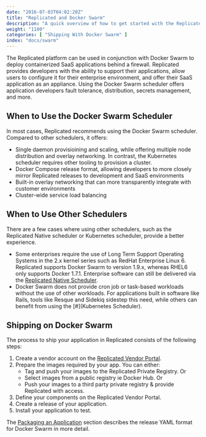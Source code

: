 ```yaml
---
date: "2016-07-03T04:02:20Z"
title: "Replicated and Docker Swarm"
description: "A quick overview of how to get started with the Replicated Docker Swarm scheduler."
weight: "1100"
categories: [ "Shipping With Docker Swarm" ]
index: "docs/swarm"
---
```


The Replicated platform can be used in conjunction with Docker Swarm to deploy containerized SaaS applications behind a firewall. Replicated provides developers with the ability to support their applications, allow users to configure it for their enterprise environment, and offer their SaaS application as an appliance. Using the Docker Swarm scheduler offers application developers fault tolerance, distribution, secrets management, and more.

## When to Use the Docker Swarm Scheduler

In most cases, Replicated recommends using the Docker Swarm scheduler. Compared to other schedulers, it offers:

* Single daemon provisioining and scaling, while offering multiple node distribution and overlay networking. In contrast, the Kubernetes scheduler requires other tooling to provision a cluster.
* Docker Compose release format, allowing developers to more closely mirror Replicated releases to development and SaaS environments
* Built-in overlay networking that can more transparently integrate with customer environments
* Cluster-wide service load balancing

## When to Use Other Schedulers

There are a few cases where using other schedulers, such as the Replicated Native scheduler or Kubernetes scheduler, provide a better experience.

* Some enterprises require the use of Long Term Support Operating Systems in the 2.x kernel series such as RedHat Enterprise Linux 6. Replicated supports Docker Swarm to version 1.9.x, whereas RHEL6 only supports Docker 1.7.1. Enterprise software can still be delivered via the [Replicated Native Scheduler](/native/getting-started).
* Docker Swarm does not provide cron job or task-based workloads without the use of other workloads. For applications built in software like Rails, tools like Resque and Sidekiq sidestep this need, while others can benefit from using the [#](Kubernetes Scheduler).

## Shipping on Docker Swarm

The process to ship your application in Replicated consists of the following steps:

1. Create a vendor account on the [Replicated Vendor Portal](https://vendor.replicated.com/signup).
1. Prepare the images required by your app. You can either:
   * Tag and push your images to the Replicated Private Registry. Or
   * Select images from a public registry ie Docker Hub. Or
   * Push your images to a third party private registry & provide Replicated with access.
1. Define your components on the Replicated Vendor Portal.
1. Create a release of your application.
1. Install your application to test.

The [Packaging an Application](/docs/swarm/packaging-an-applicaiton/docker-swarm/) section describes the release YAML format for Docker Swarm in more detail.
